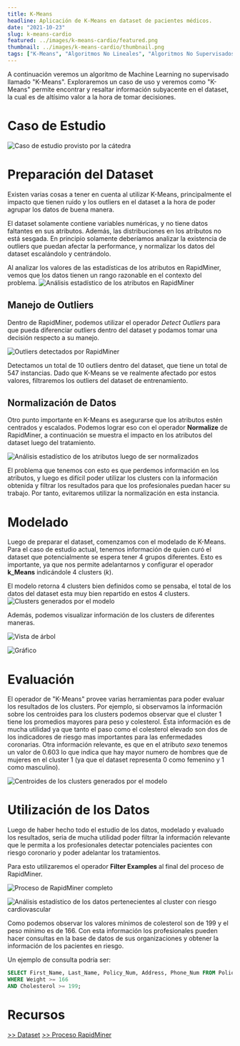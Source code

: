 ```yaml
---
title: K-Means 
headline: Aplicación de K-Means en dataset de pacientes médicos.
date: "2021-10-23"
slug: k-means-cardio
featured: ../images/k-means-cardio/featured.png
thumbnail: ../images/k-means-cardio/thumbnail.png
tags: ["K-Means", "Algoritmos No Lineales", "Algoritmos No Supervisados", "RapidMiner", "Clustering", "Preparación del Dataset"]
---
```


A continuación veremos un algoritmo de Machine Learning no supervisado llamado "K-Means".
Exploraremos un caso de uso y veremos como "K-Means" permite encontrar y resaltar información
subyacente en el dataset, la cual es de altísimo valor a la hora de tomar decisiones.

# Caso de Estudio

![Caso de estudio provisto por la cátedra](../images/k-means-cardio/case.png)

# Preparación del Dataset
Existen varias cosas a tener en cuenta al utilizar K-Means, principalmente el impacto
que tienen ruido y los outliers en el dataset a la hora de poder agrupar los datos
de buena manera.

El dataset solamente contiene variables numéricas, y no tiene datos faltantes en sus
atributos. Además, las distribuciones en los atributos no está sesgada. En principio
solamente deberíamos analizar la existencia de outliers que puedan afectar la performance,
y normalizar los datos del dataset escalándolo y centrándolo.

Al analizar los valores de las estadísticas de los atributos en RapidMiner, vemos que
los datos tienen un rango razonable en el contexto del problema.
![Análisis estadístico de los atributos en RapidMiner](../images/k-means-cardio/stats.png)

## Manejo de Outliers
Dentro de RapidMiner, podemos utilizar el operador _Detect Outliers_ para que pueda
diferenciar outliers dentro del dataset y podamos tomar una decisión respecto a su manejo.

![Outliers detectados por RapidMiner](../images/k-means-cardio/outliers.png)

Detectamos un total de 10 outliers dentro del dataset, que tiene un total de 547 instancias.
Dado que K-Means se ve realmente afectado por estos valores, filtraremos los outliers
del dataset de entrenamiento.

## Normalización de Datos
Otro punto importante en K-Means es asegurarse que los atributos estén centrados y escalados.
Podemos lograr eso con el operador __Normalize__ de RapidMiner, a continuación se muestra
el impacto en los atributos del dataset luego del tratamiento.

![Análisis estadístico de los atributos luego de ser normalizados](../images/k-means-cardio/stats-norm.png)

El problema que tenemos con esto es que perdemos información en los atributos,
y luego es difícil poder utilizar los clusters con la información obtenida y
filtrar los resultados para que los profesionales puedan hacer su trabajo.
Por tanto, evitaremos utilizar la normalización en esta instancia. 

# Modelado
Luego de preparar el dataset, comenzamos con el modelado de K-Means.
Para el caso de estudio actual, tenemos información de quien curó el dataset
que potencialmente se espera tener 4 grupos diferentes. Esto es importante, ya
que nos permite adelantarnos y configurar el operador __k_Means__ indicándole
4 clusters (_k_).

El modelo retorna 4 clusters bien definidos como se pensaba, el total de
los datos del dataset esta muy bien repartido en estos 4 clusters.
![Clusters generados por el modelo](../images/k-means-cardio/model.png)

Además, podemos visualizar información de los clusters de diferentes maneras.

![Vista de árbol](../images/k-means-cardio/cluster-tree.png)

![Gráfico](../images/k-means-cardio/cluster-plot.png)

# Evaluación
El operador de "K-Means" provee varias herramientas para poder evaluar los
resultados de los clusters. Por ejemplo, si observamos la información sobre los
centroides para los clusters podemos observar que el cluster 1 tiene los
promedios mayores para peso y colesterol. Ésta información es de mucha utilidad
ya que tanto el paso como el colesterol elevado son dos de los indicadores de
riesgo mas importantes para las enfermedades coronarias. Otra información
relevante, es que en el atributo _sexo_ tenemos un valor de 0.603 lo que indica
que hay mayor numero de hombres que de mujeres en el cluster 1 (ya que el
dataset representa 0 como femenino y 1 como masculino).

![Centroides de los clusters generados por el modelo](../images/k-means-cardio/cluster-centroids.png)

# Utilización de los Datos
Luego de haber hecho todo el estudio de los datos, modelado y evaluado los
resultados, seria de mucha utilidad poder filtrar la información relevante
que le permita a los profesionales detectar potenciales pacientes con riesgo
coronario y poder adelantar los tratamientos.

Para esto utilizaremos el operador __Filter Examples__ al final del proceso de
RapidMiner.

![Proceso de RapidMiner completo](../images/k-means-cardio/rm-process.png)

![Análisis estadístico de los datos pertenecientes al cluster con riesgo cardiovascular](../images/k-means-cardio/cluster-data.png)

Como podemos observar los valores mínimos de colesterol son de 199 y el peso
mínimo es de 166. Con esta información los profesionales pueden hacer consultas
en la base de datos de sus organizaciones y obtener la información de los
pacientes en riesgo. 

Un ejemplo de consulta podría ser:
```sql
SELECT First_Name, Last_Name, Policy_Num, Address, Phone_Num FROM PolicyHolders_view
WHERE Weight >= 166
AND Cholesterol >= 199;
```

# Recursos
[>> Dataset](k-means-cardio.csv)
[>> Proceso RapidMiner](k-means-cardio.rmp)
